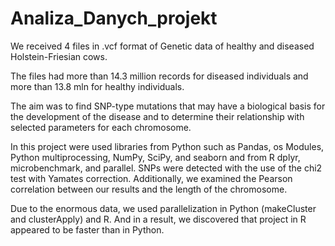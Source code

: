 # Analiza_Danych_projekt

We received 4 files in .vcf format of Genetic data of healthy and diseased Holstein-Friesian cows. 

The files had more than 14.3 million records for diseased individuals and more than 13.8 mln for healthy individuals. 

The aim was to find SNP-type mutations that may have a biological basis for the development of the disease and to determine their relationship with selected parameters for each chromosome.

In this project were used libraries from Python such as Pandas, os Modules, Python multiprocessing, NumPy, SciPy, and seaborn and from R dplyr, microbenchmark, and parallel. SNPs were detected with the use of the chi2 test with Yamates correction. Additionally, we examined the Pearson correlation between our results and the length of the chromosome.

Due to the enormous data, we used parallelization in Python (makeCluster and clusterApply) and R. And in a result, we discovered that project in R appeared to be faster than in Python.
